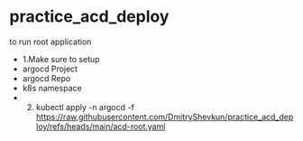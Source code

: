 # practice_acd_deploy

to run root application
- 1.Make sure to setup
- argocd Project
- argocd Repo
- k8s namespace
- 2. kubectl apply -n argocd -f https://raw.githubusercontent.com/DmitryShevkun/practice_acd_deploy/refs/heads/main/acd-root.yaml
